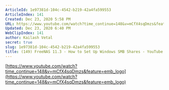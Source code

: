 ```yaml
---
ArticleId: 1e97381d-104c-4542-b219-42a4fa599553
ArticleIndex: 141
Created: Dec 23, 2020 5:58 PM
URL: https://www.youtube.com/watch?time_continue=148&v=mCfX4sqDmzs&feature=emb_logo
Updated: Dec 23, 2020 6:40 PM
WebClipIndex: 141
author: Kailash Vetal
secret: true
slug: 1e97381d-104c-4542-b219-42a4fa599553
title: (149) FreeNAS 11.3 - How to Set Up Windows SMB Shares - YouTube
---
```

[https://www.youtube.com/watch?time_continue=148&v=mCfX4sqDmzs&feature=emb_logo](https://www.youtube.com/watch?time_continue=148&v=mCfX4sqDmzs&feature=emb_logo)
